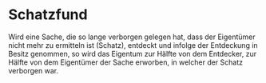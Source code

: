 # Schatzfund

Wird eine Sache, die so lange verborgen gelegen hat, dass der Eigentümer nicht mehr zu ermitteln ist (Schatz), entdeckt und infolge der Entdeckung in Besitz genommen, so wird das Eigentum zur Hälfte von dem Entdecker, zur Hälfte von dem Eigentümer der Sache erworben, in welcher der Schatz verborgen war. 

